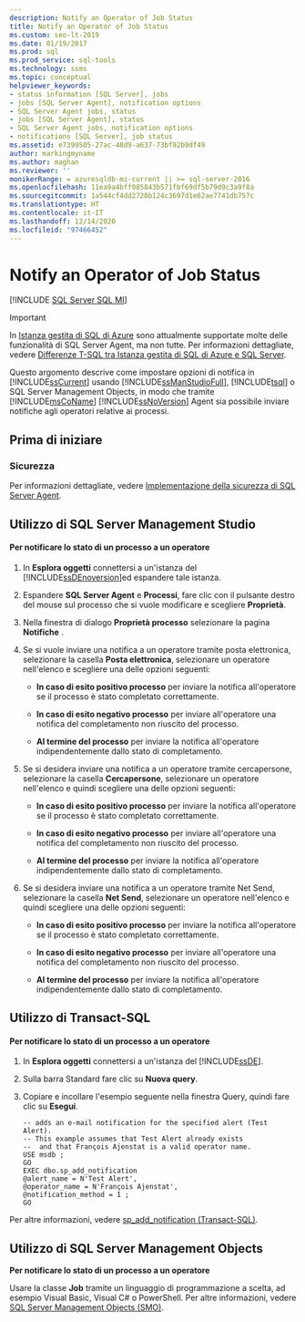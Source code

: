 ```yaml
---
description: Notify an Operator of Job Status
title: Notify an Operator of Job Status
ms.custom: seo-lt-2019
ms.date: 01/19/2017
ms.prod: sql
ms.prod_service: sql-tools
ms.technology: ssms
ms.topic: conceptual
helpviewer_keywords:
- status information [SQL Server], jobs
- jobs [SQL Server Agent], notification options
- SQL Server Agent jobs, status
- jobs [SQL Server Agent], status
- SQL Server Agent jobs, notification options
- notifications [SQL Server], job status
ms.assetid: e7399505-27ac-48d9-a637-73bf92b9df49
author: markingmyname
ms.author: maghan
ms.reviewer: ''
monikerRange: = azuresqldb-mi-current || >= sql-server-2016
ms.openlocfilehash: 11ea9a4bff085843b571fbf69df5b79d9c3a9f8a
ms.sourcegitcommit: 1a544cf4dd2720b124c3697d1e62ae7741db757c
ms.translationtype: HT
ms.contentlocale: it-IT
ms.lasthandoff: 12/14/2020
ms.locfileid: "97466452"
---
```

# <a name="notify-an-operator-of-job-status"></a>Notify an Operator of Job Status
[!INCLUDE [SQL Server SQL MI](../../includes/applies-to-version/sql-asdbmi.md)]

> [!IMPORTANT]  
> In [Istanza gestita di SQL di Azure](/azure/sql-database/sql-database-managed-instance) sono attualmente supportate molte delle funzionalità di SQL Server Agent, ma non tutte. Per informazioni dettagliate, vedere [Differenze T-SQL tra Istanza gestita di SQL di Azure e SQL Server](/azure/sql-database/sql-database-managed-instance-transact-sql-information#sql-server-agent).

Questo argomento descrive come impostare opzioni di notifica in [!INCLUDE[ssCurrent](../../includes/sscurrent-md.md)] usando [!INCLUDE[ssManStudioFull](../../includes/ssmanstudiofull-md.md)], [!INCLUDE[tsql](../../includes/tsql-md.md)] o SQL Server Management Objects, in modo che tramite [!INCLUDE[msCoName](../../includes/msconame_md.md)] [!INCLUDE[ssNoVersion](../../includes/ssnoversion-md.md)] Agent sia possibile inviare notifiche agli operatori relative ai processi.  
  
## <a name="before-you-begin"></a><a name="BeforeYouBegin"></a>Prima di iniziare  
  
### <a name="security"></a><a name="Security"></a>Sicurezza  
Per informazioni dettagliate, vedere [Implementazione della sicurezza di SQL Server Agent](../../ssms/agent/implement-sql-server-agent-security.md).  
  
## <a name="using-sql-server-management-studio"></a><a name="SSMS"></a>Utilizzo di SQL Server Management Studio  
  
#### <a name="to-notify-an-operator-of-job-status"></a>Per notificare lo stato di un processo a un operatore  
  
1.  In **Esplora oggetti** connettersi a un'istanza del [!INCLUDE[ssDEnoversion](../../includes/ssdenoversion_md.md)]ed espandere tale istanza.  
  
2.  Espandere **SQL Server Agent** e **Processi**, fare clic con il pulsante destro del mouse sul processo che si vuole modificare e scegliere **Proprietà**.  
  
3.  Nella finestra di dialogo **Proprietà processo** selezionare la pagina **Notifiche** .  
  
4.  Se si vuole inviare una notifica a un operatore tramite posta elettronica, selezionare la casella **Posta elettronica**, selezionare un operatore nell'elenco e scegliere una delle opzioni seguenti:  
  
    -   **In caso di esito positivo processo** per inviare la notifica all'operatore se il processo è stato completato correttamente.  
  
    -   **In caso di esito negativo processo** per inviare all'operatore una notifica del completamento non riuscito del processo.  
  
    -   **Al termine del processo** per inviare la notifica all'operatore indipendentemente dallo stato di completamento.  
  
5.  Se si desidera inviare una notifica a un operatore tramite cercapersone, selezionare la casella **Cercapersone**, selezionare un operatore nell'elenco e quindi scegliere una delle opzioni seguenti:  
  
    -   **In caso di esito positivo processo** per inviare la notifica all'operatore se il processo è stato completato correttamente.  
  
    -   **In caso di esito negativo processo** per inviare all'operatore una notifica del completamento non riuscito del processo.  
  
    -   **Al termine del processo** per inviare la notifica all'operatore indipendentemente dallo stato di completamento.  
  
6.  Se si desidera inviare una notifica a un operatore tramite Net Send, selezionare la casella **Net Send**, selezionare un operatore nell'elenco e quindi scegliere una delle opzioni seguenti:  
  
    -   **In caso di esito positivo processo** per inviare la notifica all'operatore se il processo è stato completato correttamente.  
  
    -   **In caso di esito negativo processo** per inviare all'operatore una notifica del completamento non riuscito del processo.  
  
    -   **Al termine del processo** per inviare la notifica all'operatore indipendentemente dallo stato di completamento.  
  
## <a name="using-transact-sql"></a><a name="TSQL"></a>Utilizzo di Transact-SQL  
  
#### <a name="to-notify-an-operator-of-job-status"></a>Per notificare lo stato di un processo a un operatore  
  
1.  In **Esplora oggetti** connettersi a un'istanza del [!INCLUDE[ssDE](../../includes/ssde_md.md)].  
  
2.  Sulla barra Standard fare clic su **Nuova query**.  
  
3.  Copiare e incollare l'esempio seguente nella finestra Query, quindi fare clic su **Esegui**.  
  
    ```  
    -- adds an e-mail notification for the specified alert (Test Alert).  
    -- This example assumes that Test Alert already exists
    --  and that François Ajenstat is a valid operator name.  
    USE msdb ;  
    GO  
    EXEC dbo.sp_add_notification   
    @alert_name = N'Test Alert',   
    @operator_name = N'François Ajenstat',   
    @notification_method = 1 ;  
    GO  
    ```  
  
Per altre informazioni, vedere [sp_add_notification (Transact-SQL)](../../relational-databases/system-stored-procedures/sp-add-notification-transact-sql.md).  
  
## <a name="using-sql-server-management-objects"></a><a name="SMO"></a>Utilizzo di SQL Server Management Objects  
**Per notificare lo stato di un processo a un operatore**  
  
Usare la classe **Job** tramite un linguaggio di programmazione a scelta, ad esempio Visual Basic, Visual C# o PowerShell. Per altre informazioni, vedere [SQL Server Management Objects (SMO)](../../relational-databases/server-management-objects-smo/sql-server-management-objects-smo-programming-guide.md).  
